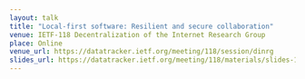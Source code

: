 ```yaml
---
layout: talk
title: "Local-first software: Resilient and secure collaboration"
venue: IETF-118 Decentralization of the Internet Research Group
place: Online
venue_url: https://datatracker.ietf.org/meeting/118/session/dinrg
slides_url: https://datatracker.ietf.org/meeting/118/materials/slides-118-dinrg-local-first-software-resilient-and-secure-collaboration-00.pdf
---
```

